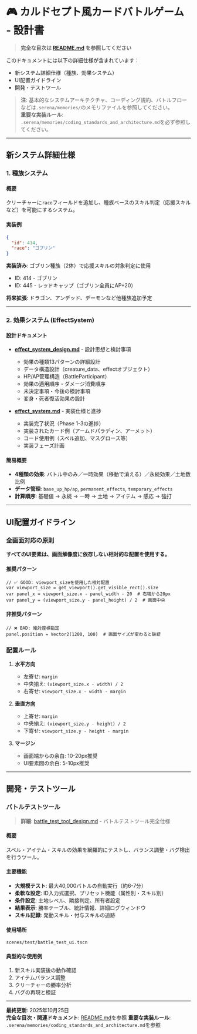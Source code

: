 # 🎮 カルドセプト風カードバトルゲーム - 設計書

> **完全な目次は [README.md](../README.md) を参照してください**

このドキュメントには以下の詳細仕様が含まれています：
- 新システム詳細仕様（種族、効果システム）
- UI配置ガイドライン
- 開発・テストツール

> **注**: 基本的なシステムアーキテクチャ、コーディング規約、バトルフローなどは`.serena/memories/`のメモリファイルを参照してください。  
> **重要な実装ルール**: `.serena/memories/coding_standards_and_architecture.md`を必ず参照してください。

---

## 新システム詳細仕様

### 1. 種族システム

#### 概要
クリーチャーに`race`フィールドを追加し、種族ベースのスキル判定（応援スキルなど）を可能にするシステム。

#### 実装例
```json
{
  "id": 414,
  "race": "ゴブリン"
}
```

**実装済み**: ゴブリン種族（2体）で応援スキルの対象判定に使用
- ID: 414 - ゴブリン
- ID: 445 - レッドキャップ（ゴブリン全員にAP+20）

**将来拡張**: ドラゴン、アンデッド、デーモンなど他種族追加予定

---

### 2. 効果システム (EffectSystem)

#### 設計ドキュメント
- **[effect_system_design.md](effect_system_design.md)** - 設計思想と検討事項
  - 効果の種類13パターンの詳細設計
  - データ構造設計（creature_data、effectオブジェクト）
  - HP/AP管理構造（BattleParticipant）
  - 効果の適用順序・ダメージ消費順序
  - 未決定事項・今後の検討事項
  - 変身・死者復活効果の設計

- **[effect_system.md](effect_system.md)** - 実装仕様と進捗
  - 実装完了状況（Phase 1-3の進捗）
  - 実装されたカード例（アームドパラディン、アーメット）
  - コード使用例（スペル追加、マスグロース等）
  - 実装フェーズ計画

#### 簡易概要
- **4種類の効果**: バトル中のみ／一時効果（移動で消える）／永続効果／土地数比例
- **データ管理**: `base_up_hp/ap`, `permanent_effects`, `temporary_effects`
- **計算順序**: 基礎値 → 永続 → 一時 → 土地 → アイテム → 感応 → 強打

---

## UI配置ガイドライン

### 全画面対応の原則
**すべてのUI要素は、画面解像度に依存しない相対的な配置を使用する。**

#### 推奨パターン
```gdscript
// ✅ GOOD: viewport_sizeを使用した相対配置
var viewport_size = get_viewport().get_visible_rect().size
var panel_x = viewport_size.x - panel_width - 20  # 右端から20px
var panel_y = (viewport_size.y - panel_height) / 2  # 画面中央
```

#### 非推奨パターン
```gdscript
// ❌ BAD: 絶対座標指定
panel.position = Vector2(1200, 100)  # 画面サイズが変わると破綻
```

### 配置ルール
1. **水平方向**
   - 左寄せ: `margin`
   - 中央揃え: `(viewport_size.x - width) / 2`
   - 右寄せ: `viewport_size.x - width - margin`

2. **垂直方向**
   - 上寄せ: `margin`
   - 中央揃え: `(viewport_size.y - height) / 2`
   - 下寄せ: `viewport_size.y - height - margin`

3. **マージン**
   - 画面端からの余白: 10-20px推奨
   - UI要素間の余白: 5-10px推奨
---

## 開発・テストツール

### バトルテストツール

> **詳細**: [battle_test_tool_design.md](battle_test_tool_design.md) - バトルテストツール完全仕様

#### 概要
スペル・アイテム・スキルの効果を網羅的にテストし、バランス調整・バグ検出を行うツール。

#### 主要機能
- **大規模テスト**: 最大40,000バトルの自動実行（約6-7分）
- **柔軟な設定**: ID入力式選択、プリセット機能（属性別・スキル別）
- **条件設定**: 土地レベル、隣接判定、所有者設定
- **結果表示**: 勝率テーブル、統計情報、詳細ログウィンドウ
- **スキル記録**: 発動スキル・付与スキルの追跡

#### 使用場所
`scenes/test/battle_test_ui.tscn`

#### 典型的な使用例
1. 新スキル実装後の動作確認
2. アイテムバランス調整
3. クリーチャーの勝率分析
4. バグの再現と検証

---

**最終更新**: 2025年10月25日  
**完全な目次・関連ドキュメント**: [README.md](../README.md)を参照
**重要な実装ルール**: `.serena/memories/coding_standards_and_architecture.md`を参照
